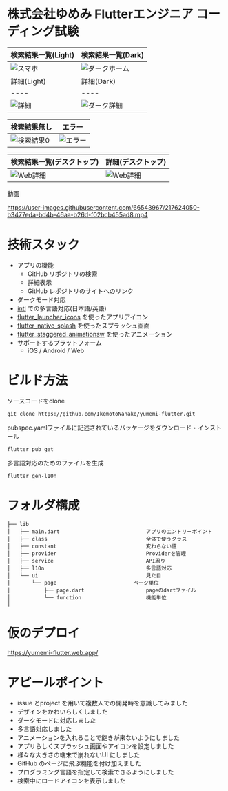 # 株式会社ゆめみ Flutterエンジニア コーディング試験

|  検索結果一覧(Light)  |  検索結果一覧(Dark)  |
| ---- | ---- |
| ![スマホ](https://user-images.githubusercontent.com/66543967/217197306-164b6f8f-dc27-447c-93dc-5972287f691e.PNG) |![ダークホーム](https://user-images.githubusercontent.com/66543967/217197342-194e0de6-a5bf-4fe1-a7c9-e8267652068c.PNG) |
|  詳細(Light)  |  詳細(Dark)  |
| ---- | ---- |
| ![詳細](https://user-images.githubusercontent.com/66543967/216837208-03b66c27-34c4-45ab-b55f-faa50d5ea58e.PNG) | ![ダーク詳細](https://user-images.githubusercontent.com/66543967/216837214-576d129d-76c9-48e2-9965-cdfa13f948c7.PNG) |

|  検索結果無し  |  エラー  |
| ---- | ---- |
|  ![検索結果0](https://user-images.githubusercontent.com/66543967/216837283-8116a783-74aa-4908-b8bc-ad48dbbe50dd.PNG)  |  ![エラー](https://user-images.githubusercontent.com/66543967/216837295-92687050-72db-4cb2-b448-d6d37a8f92c7.PNG) |

|  検索結果一覧(デスクトップ)  |  詳細(デスクトップ)  |
| ---- | ---- |
| ![Web詳細](https://user-images.githubusercontent.com/66543967/217197378-fb2b661c-7bd8-4324-9604-d92a2a800728.PNG) |  ![Web詳細](https://user-images.githubusercontent.com/66543967/216837347-c65db75e-04f2-4e5a-b1c4-e8fda94d7b51.PNG)|

動画

https://user-images.githubusercontent.com/66543967/217624050-b3477eda-bd4b-46aa-b26d-f02bcb455ad8.mp4


# 技術スタック
- アプリの機能
  - GitHub リポジトリの検索
  - 詳細表示
  - GitHub レポジトリのサイトへのリンク
- ダークモード対応
- [intl](https://pub.dev/packages/intl) での多言語対応(日本語/英語)
- [flutter_launcher_icons](https://pub.dev/packages/flutter_launcher_icons) を使ったアプリアイコン
- [flutter_native_splash](https://pub.dev/packages/flutter_native_splash) を使ったスプラッシュ画面
- [flutter_staggered_animationsw](https://pub.dev/packages/flutter_staggered_animations) を使ったアニメーション
- サポートするプラットフォーム
  - iOS / Android / Web

# ビルド方法

ソースコードをclone
```
git clone https://github.com/IkemotoNanako/yumemi-flutter.git
```

pubspec.yamlファイルに記述されているパッケージをダウンロード・インストール
```
flutter pub get
```

多言語対応のためのファイルを生成
```
flutter gen-l10n
```


# フォルダ構成
```
├── lib
│   ├── main.dart                            アプリのエントリーポイント
│   ├── class                                全体で使うクラス
│   ├── constant                             変わらない値
│   ├── provider                             Providerを管理
│   ├── service                              API周り
│   ├── l10n                                 多言語対応
│   └── ui                                   見た目
│       └── page　　　　　　　　　　　　　　　ページ単位
│           ├── page.dart                    pageのdartファイル
│           └── function                     機能単位　　　　　　　　 
│ 
```

# 仮のデプロイ

https://yumemi-flutter.web.app/


# アピールポイント

- issue とproject を用いて複数人での開発時を意識してみました
- デザインをかわいらしくしました
- ダークモードに対応しました
- 多言語対応しました
- アニメーションを入れることで飽きが来ないようにしました
- アプリらしくスプラッシュ画面やアイコンを設定しました
- 様々な大きさの端末で崩れないUI にしました
- GitHub のページに飛ぶ機能を付け加えました
- プログラミング言語を指定して検索できるようにしました
- 検索中にロードアイコンを表示しました
